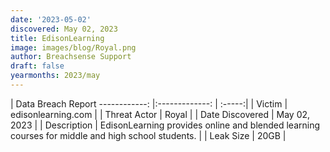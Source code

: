 ```yaml
---
date: '2023-05-02'
discovered: May 02, 2023
title: EdisonLearning
image: images/blog/Royal.png
author: Breachsense Support
draft: false
yearmonths: 2023/may
---
```



| Data Breach Report
------------:     |:-------------:    | :-----:|
| Victim      | edisonlearning.com      | 
| Threat Actor      | Royal      | 
| Date Discovered      | May 02, 2023      | 
| Description      | EdisonLearning provides online and blended learning courses for middle and high school students.      | 
| Leak Size      | 20GB      | 

